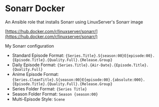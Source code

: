 # Sonarr Docker

An Ansible role that installs Sonarr using LinuxServer's Sonarr image

[https://hub.docker.com/r/linuxserver/sonarr/](https://hub.docker.com/r/linuxserver/sonarr/)

My Sonarr configuration

-   Standard Episode Format: `{Series.Title}.S{season:00}E{episode:00}.{Episode.Title}.{Quality.Full}.{Release.Group}`
-   Daily Episode Format: `{Series.Title}.{Air-Date}.{Episode.Title}.{Quality.Full}`
-   Anime Episode Format: `{Series.CleanTitle}.S{season:00}E{episode:00}.{absolute:000}.{Episode.Title}.{Quality.Full}.{Release.Group}`
-   Series Folder Format: `{Series Title}`
-   Season Folder Format: `Season {season:00}`
-   Multi-Episode Style: `Scene`

